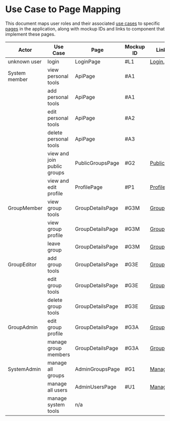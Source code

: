 
# Use Case to Page Mapping
This document maps user roles and their associated [use cases](https://git.thm.de/softwarearchitektur-wz-ss24/studentswa2025/enton/gromokoso/-/blob/master/docs/diagrams/use_case.svg?ref_type=heads) to specific [pages](../src/pages/) in the application, along with mockup IDs and links to component that implement these pages.


| Actor         | Use Case                    | Page             | Mockup ID | Link to component                                                              |
| ------------- | --------------------------- | ---------------- | --------- | ------------------------------------------------------------------------------ |
| unknown user  | login                       | LoginPage        | #L1       | [Login.page.tsx](../src/pages/Common/Login/Login.page.tsx)                          |
| System member | view personal tools         | ApiPage          | #A1       |                                                                                |
|               | add personal tools          | ApiPage          | #A1       |                                                                                |
|               | edit personal tools         | ApiPage          | #A2       |                                                                                |
|               | delete personal tools       | ApiPage          | #A3       |                                                                                |
|               | view and join public groups | PublicGroupsPage | #G2       | [PublicGroups.page.tsx](../src/pages/Group/PublicGroups/PublicGroups.page.tsx) |
|               | view and edit profile       | ProfilePage      | #P1       | [Profile.page.tsx](../src/pages/Common/Profile/Profile.page.tsx)               |
| GroupMember   | view group tools            | GroupDetailsPage | #G3M      | [GroupDetails.page.tsx](../src/pages/Group/GroupDetails/GroupDetails.page.tsx) |
|               | view group profile          | GroupDetailsPage | #G3M      | [GroupDetails.page.tsx](../src/pages/Group/GroupDetails/GroupDetails.page.tsx) |
|               | leave group                 | GroupDetailsPage | #G3M      | [GroupDetails.page.tsx](../src/pages/Group/GroupDetails/GroupDetails.page.tsx) |
| GroupEditor   | add group tools             | GroupDetailsPage | #G3E      | [GroupDetails.page.tsx](../src/pages/Group/GroupDetails/GroupDetails.page.tsx) |
|               | edit group tools            | GroupDetailsPage | #G3E      | [GroupDetails.page.tsx](../src/pages/Group/GroupDetails/GroupDetails.page.tsx) |
|               | delete group tools          | GroupDetailsPage | #G3E      | [GroupDetails.page.tsx](../src/pages/Group/GroupDetails/GroupDetails.page.tsx) |
| GroupAdmin    | edit group profile          | GroupDetailsPage | #G3A      | [GroupDetails.page.tsx](../src/pages/Group/GroupDetails/GroupDetails.page.tsx) |
|               | manage group members        | GroupDetailsPage | #G3A      | [GroupDetails.page.tsx](../src/pages/Group/GroupDetails/GroupDetails.page.tsx) |
| SystemAdmin   | manage all groups           | AdminGroupsPage  | #G1       | [ManageGroups.page.tsx](../src/pages/Group/ManageGroups/ManageGroups.page.tsx) |
|               | manage all users            | AdminUsersPage   | #U1       | [ManageUsers.page.tsx](../src/pages/User/ManageUsers/ManageUsers.page.tsx)     |
|               | manage system tools         | n/a              |           |                                                                                |
